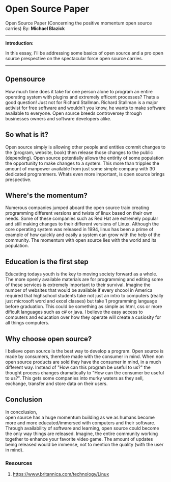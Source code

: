 # Open Source Paper
Open Source Paper (Concerning the positive momentum open source carries)
By: **Michael Blazick**

---
**Introduction:**

In this essay, I'll be addressing some basics of open source and a pro open source prespective on the spectacular force open source carries. 

---

## **Opensource**
How much time does it take for one person alone to program an entire operating system with plugins and extremely efficent processes? Thats a good question! Just not for Richard Stallman. Richard Stallman is a major activist for free software and wouldn't you know, he wants to make software available to everyone. Open source breeds controversey through businesses owners and software developers alike.  
## **So what is it?**
Open source simply is allowing other people and entities commit changes to the (program, website, book) then release those changes to the public (depending). Open source potentially allows the entirity of some population the opportunity to make changes to a system. This more than tripples the amount of manpower available from just some simple company with 30 dedicated programmers. Whats even more important, is open source brings prespective.  
## **Where's the momentum?**
Numerous companies jumped aboard the open source train creating programming different versions and twists of linux based on their own needs. Some of these companies such as Red Hat are extremely popular and still making changes to their different versions of Linux. Although the core operating system was released in 1994, linux has been a prime of example of how quickly and easily a system can grow with the help of the community. The momentum with open source lies with the world and its population.  
## **Education is the first step**
Educating todays youth is the key to moving society forward as a whole. The more openly available materials are for programming and editing some of these services is extremely important to their survival. Imagine the number of websites that would be available if every shcool in America required that highschool students take not just an intro to computers (really just microsoft word and excel classes) but take 1 programming language before graduation. This could be something as simple as html, css or more dificult languages such as c# or java. I believe the easy access to computers and education over how they operate will create a cusiosity for all things computers.  
## **Why choose open source?**
I believe open source is the best way to develop a program. Open source is made by consumers, therefore made with the consumer in mind. When non open source products are sold they have the consumer in mind, in a much different way. Instead of "How can this program be useful to us?" the thought process changes dramatically to "How can the consumer be useful to us?". This gets some companies into murky waters as they sell, exchange, transfer and store data on their users.  
## **Conclusion**
In concclusion,  
open source has a huge momentum building as we as humans become more and more educated/immersed with computers and their software. Through availability of software and learning, open source could become the only way things are released. Imagine, the entire community working together to enhance your favorite video game. The amount of updates being released would be immense, not to mention the quality (with the user in mind).

### Resources
1. https://www.britannica.com/technology/Linux
